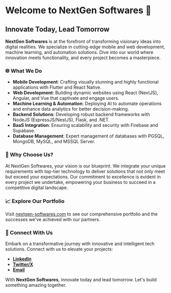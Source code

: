 # Welcome to NextGen Softwares 🚀

## Innovate Today, Lead Tomorrow

**NextGen Softwares** is at the forefront of transforming visionary ideas into digital realities. We specialize in cutting-edge mobile and web development, machine learning, and automation solutions. Dive into our world where innovation meets functionality, and every project becomes a masterpiece.

### 🌐 What We Do

- **Mobile Development**: Crafting visually stunning and highly functional applications with Flutter and React Native.
- **Web Development**: Building dynamic websites using React (NextJS), Angular, and Vue that captivate and engage users.
- **Machine Learning & Automation**: Deploying AI to automate operations and enhance data analytics for better decision-making.
- **Backend Solutions**: Developing robust backend frameworks with NodeJS (ExpressJS/NestJS), Flask, and .NET.
- **BaaS Integration**: Ensuring scalability and security with Firebase and Supabase.
- **Database Management**: Expert management of databases with PGSQL, MongoDB, MySQL, and MSSQL Server.

### 🚀 Why Choose Us?

At NextGen Softwares, your vision is our blueprint. We integrate your unique requirements with top-tier technology to deliver solutions that not only meet but exceed your expectations. Our commitment to excellence is evident in every project we undertake, empowering your business to succeed in a competitive digital landscape.

### 📈 Explore Our Portfolio

Visit [nextgen-softwares.com](http://nextgen-softwares.com) to see our comprehensive portfolio and the successes we've achieved with our partners.

### 🤝 Connect With Us

Embark on a transformative journey with innovative and intelligent tech solutions. Connect with us to elevate your projects:

- **[LinkedIn](https://www.linkedin.com/company/nextgensoftwares)**
- **[Twitter/X](https://twitter.com/NXTGenSoftwares)**
- **[Email](mailto:hello@nextgensoftwares.com)**

With **NextGen Softwares**, innovate today and lead tomorrow. Let's build something amazing together.
